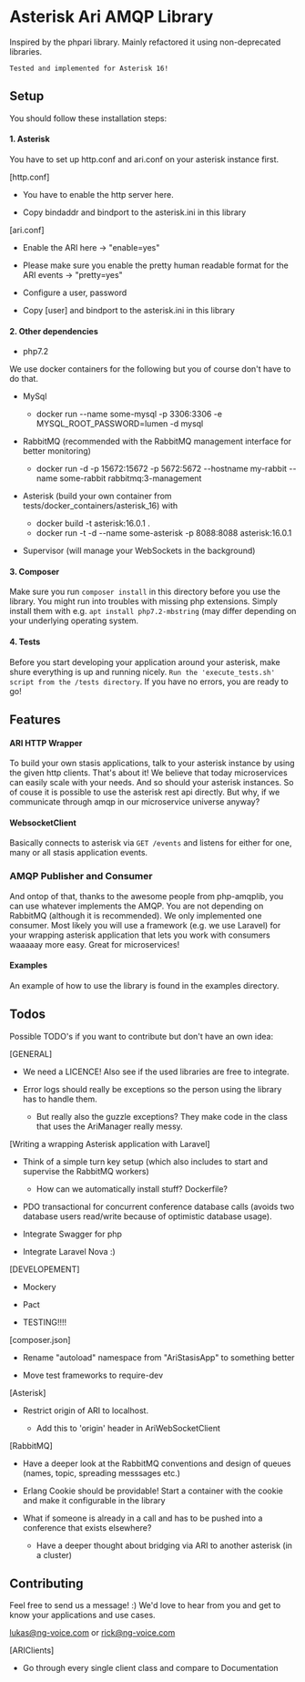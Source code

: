 # Asterisk Ari AMQP Library

Inspired by the phpari library. Mainly refactored it using non-deprecated libraries.

`Tested and implemented for Asterisk 16!` 

## Setup
You should follow these installation steps: 
#### 1. Asterisk
You have to set up http.conf and ari.conf on your asterisk instance first.

[http.conf]

- You have to enable the http server here.

- Copy bindaddr and bindport to the asterisk.ini in this library

[ari.conf]

- Enable the ARI here -> "enable=yes"

- Please make sure you enable the pretty human readable format for the ARI events -> "pretty=yes"

- Configure a user, password

- Copy \[user] and bindport to the asterisk.ini in this library

#### 2. Other dependencies

- php7.2

We use docker containers for the following but you of course don't have to do that.

- MySql 
    
    - docker run --name some-mysql -p 3306:3306 -e MYSQL_ROOT_PASSWORD=lumen -d mysql

- RabbitMQ (recommended with the RabbitMQ management interface for better monitoring)

    - docker run -d -p 15672:15672 -p 5672:5672 --hostname my-rabbit --name some-rabbit rabbitmq:3-management
    
- Asterisk (build your own container from tests/docker_containers/asterisk_16) with

    - docker build -t asterisk:16.0.1 .
    - docker run -t -d --name some-asterisk -p 8088:8088 asterisk:16.0.1

- Supervisor (will manage your WebSockets in the background)

#### 3. Composer
Make sure you run `composer install` in this directory before you use the library. You might run into troubles with 
missing php extensions. Simply install them with e.g. `apt install php7.2-mbstring` (may differ depending on your 
underlying operating system.

#### 4. Tests
Before you start developing your application around your asterisk, make shure everything is up and running nicely. 
`Run the 'execute_tests.sh' script from the /tests directory`. If you have no errors, you are ready to go!

## Features
#### ARI HTTP Wrapper
To build your own stasis applications, talk to your asterisk instance by using the given http clients.
That's about it!
We believe that today microservices can easily scale with your needs. And so should your asterisk instances.
So of couse it is possible to use the asterisk rest api directly. But why, if we communicate through amqp
in our microservice universe anyway?

#### WebsocketClient
Basically connects to asterisk via `GET /events` and listens for either for one, many or all stasis application events.

### AMQP Publisher and Consumer
And ontop of that, thanks to the awesome people from php-amqplib, you can use whatever implements the AMQP. 
You are not depending on RabbitMQ (although it is recommended).
We only implemented one consumer. Most likely you will use a framework (e.g. we use Laravel)
for your wrapping asterisk application that lets you work with consumers waaaaay more easy.
Great for microservices!

#### Examples
An example of how to use the library is found in the examples directory.

## Todos
Possible TODO's if you want to contribute but don't have an own idea:

[GENERAL]

- We need a LICENCE! Also see if the used libraries are free to integrate.

- Error logs should really be exceptions so the person using the library has to handle them.
  
  - But really also the guzzle exceptions? They make code in the class that uses the AriManager really messy.
 
[Writing a wrapping Asterisk application with Laravel]

- Think of a simple turn key setup (which also includes to start and supervise the RabbitMQ workers)
  
  - How can we automatically install stuff? Dockerfile?

- PDO transactional for concurrent conference database calls (avoids two database users read/write because 
of optimistic database usage).

- Integrate Swagger for php

- Integrate Laravel Nova :)
 
[DEVELOPEMENT]

- Mockery

- Pact

- TESTING!!!!
 
[composer.json]

- Rename "autoload" namespace from "AriStasisApp" to something better

- Move test frameworks to require-dev
 
[Asterisk]

- Restrict origin of ARI to localhost.
  
  - Add this to 'origin' header in AriWebSocketClient
 
[RabbitMQ]

- Have a deeper look at the RabbitMQ conventions and design of queues (names, topic, spreading messsages etc.)

- Erlang Cookie should be providable! Start a container with the cookie and make it configurable in the library

- What if someone is already in a call and has to be pushed into a conference that exists elsewhere?
  
  - Have a deeper thought about bridging via ARI to another asterisk (in a cluster)

## Contributing
Feel free to send us a message! :) We'd love to hear from you and get to know your applications and use cases.

lukas@ng-voice.com or rick@ng-voice.com

[ARIClients]

- Go through every single client class and compare to Documentation